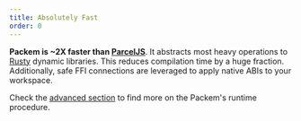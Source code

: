 ```yaml
---
title: Absolutely Fast
order: 0
---
```


**Packem is ~2X faster than [ParcelJS](https://parceljs.org/)**. It abstracts most heavy operations to [Rusty](https://www.rust-lang.org/) dynamic libraries. This reduces compilation time by a huge fraction. Additionally, safe FFI connections are leveraged to apply native ABIs to your workspace.

Check the [advanced section]() to find more on the Packem's runtime procedure.
